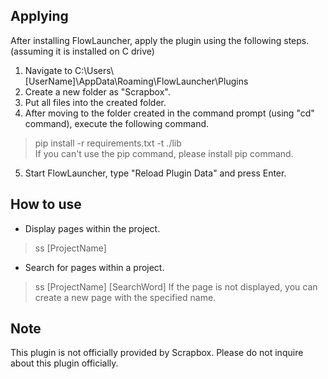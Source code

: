 ## Applying  
After installing FlowLauncher, apply the plugin using the following steps.  (assuming it is installed on C drive)  
  
1. Navigate to C:\Users\\[UserName]\AppData\Roaming\FlowLauncher\Plugins  
2. Create a new folder as "Scrapbox".  
3. Put all files into the created folder.  
4. After moving to the folder created in the command prompt (using "cd" command), execute the following command.  
> pip install -r requirements.txt -t ./lib  
If you can't use the pip command, please install pip command.  
5. Start FlowLauncher, type "Reload Plugin Data" and press Enter.  
  
## How to use  
- Display pages within the project.  
> ss [ProjectName]  
  
- Search for pages within a project.  
> ss [ProjectName] [SearchWord]
If the page is not displayed, you can create a new page with the specified name.  
  
## Note  
This plugin is not officially provided by Scrapbox. Please do not inquire about this plugin officially.

